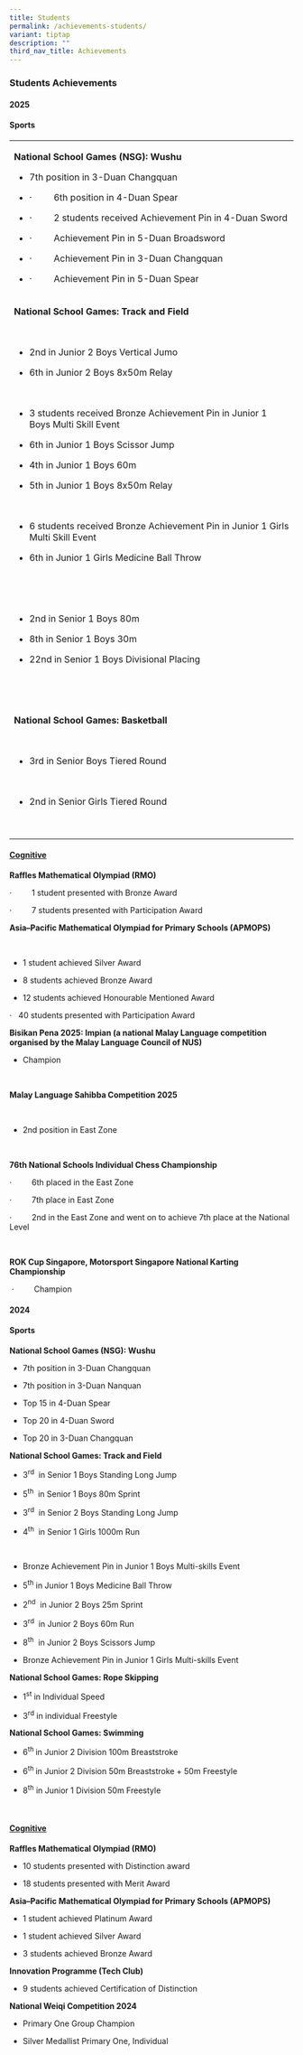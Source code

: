 ```yaml
---
title: Students
permalink: /achievements-students/
variant: tiptap
description: ""
third_nav_title: Achievements
---
```

<h3>Students Achievements</h3>
<h4>2025</h4>
<h4>Sports</h4>
<table style="minWidth: 25px">
<colgroup>
<col>
</colgroup>
<tbody>
<tr>
<td rowspan="1" colspan="1">
<p><strong>National School Games (NSG): Wushu</strong>
</p>
<ul data-tight="true" class="tight">
<li>
<p>7th position in 3-Duan Changquan</p>
</li>
<li>
<p>·&nbsp;&nbsp;&nbsp;&nbsp;&nbsp;&nbsp;&nbsp;&nbsp; 6th position in 4-Duan
Spear</p>
</li>
<li>
<p>·&nbsp;&nbsp;&nbsp;&nbsp;&nbsp;&nbsp;&nbsp;&nbsp; 2 students received
Achievement Pin in 4-Duan Sword</p>
</li>
<li>
<p>·&nbsp;&nbsp;&nbsp;&nbsp;&nbsp;&nbsp;&nbsp;&nbsp; Achievement Pin in 5-Duan
Broadsword</p>
</li>
<li>
<p>·&nbsp;&nbsp;&nbsp;&nbsp;&nbsp;&nbsp;&nbsp;&nbsp; Achievement Pin in 3-Duan
Changquan</p>
</li>
<li>
<p>·&nbsp;&nbsp;&nbsp;&nbsp;&nbsp;&nbsp;&nbsp;&nbsp; Achievement Pin in 5-Duan
Spear</p>
</li>
</ul>
</td>
</tr>
<tr>
<td rowspan="1" colspan="1">
<p><strong>National School Games: Track and Field</strong>
</p>
<p>&nbsp;</p>
<ul data-tight="true" class="tight">
<li>
<p>2nd&nbsp;in Junior 2 Boys Vertical Jumo</p>
</li>
<li>
<p>6th in Junior 2 Boys 8x50m Relay</p>
</li>
</ul>
<p>&nbsp;</p>
<ul data-tight="true" class="tight">
<li>
<p>3 students received Bronze Achievement Pin in Junior 1 Boys Multi Skill
Event</p>
</li>
<li>
<p>6th in Junior 1 Boys Scissor Jump</p>
</li>
<li>
<p>4th in Junior 1 Boys 60m</p>
</li>
<li>
<p>5th in Junior 1 Boys 8x50m Relay</p>
</li>
</ul>
<p>&nbsp;</p>
<ul data-tight="true" class="tight">
<li>
<p>6 students received Bronze Achievement Pin in Junior 1 Girls Multi Skill
Event</p>
</li>
<li>
<p>6th in Junior 1 Girls Medicine Ball Throw</p>
</li>
</ul>
<p>&nbsp;</p>
<p>&nbsp;</p>
<ul data-tight="true" class="tight">
<li>
<p>2nd in Senior 1 Boys 80m</p>
</li>
<li>
<p>8th in Senior 1 Boys 30m</p>
</li>
<li>
<p>22nd in Senior 1 Boys Divisional Placing</p>
</li>
</ul>
<p>&nbsp;</p>
<p>&nbsp;</p>
<p><strong>National School Games: Basketball</strong>
</p>
<p>&nbsp;</p>
<ul data-tight="true" class="tight">
<li>
<p>3rd in Senior Boys Tiered Round</p>
</li>
</ul>
<p>&nbsp;</p>
<ul data-tight="true" class="tight">
<li>
<p>2nd in Senior Girls Tiered Round</p>
</li>
</ul>
<p>&nbsp;</p>
</td>
</tr>
</tbody>
</table>
<h4><u>Cognitive</u></h4>
<p><strong>Raffles Mathematical Olympiad&nbsp;(RMO)</strong>
</p>
<p>·&nbsp;&nbsp;&nbsp;&nbsp;&nbsp;&nbsp;&nbsp;&nbsp; 1 student presented
with Bronze Award</p>
<p>·&nbsp;&nbsp;&nbsp;&nbsp;&nbsp;&nbsp;&nbsp;&nbsp; 7 students<strong>&nbsp;</strong>presented
with Participation Award</p>
<p><strong>Asia–Pacific Mathematical Olympiad for Primary Schools (APMOPS)</strong>
</p>
<p>&nbsp;</p>
<ul data-tight="true" class="tight">
<li>
<p>1 student achieved Silver Award</p>
</li>
<li>
<p>8 students achieved Bronze Award</p>
</li>
<li>
<p>12 students achieved Honourable Mentioned Award</p>
</li>
</ul>
<p>·&nbsp;&nbsp;&nbsp;40 students<strong>&nbsp;</strong>presented with Participation
Award</p>
<p><strong>Bisikan Pena 2025: Impian (a national Malay Language competition organised by the Malay Language Council of NUS)</strong>
</p>
<ul data-tight="true" class="tight">
<li>
<p>Champion</p>
</li>
</ul>
<p><strong>&nbsp;</strong>
</p>
<p><strong>Malay Language Sahibba Competition 2025</strong>
</p>
<p><strong>&nbsp;</strong>
</p>
<ul data-tight="true" class="tight">
<li>
<p>2nd position in East Zone</p>
</li>
</ul>
<p><strong>&nbsp;</strong>
</p>
<p><strong>76th National Schools Individual Chess Championship</strong>
</p>
<p>·&nbsp;&nbsp;&nbsp;&nbsp;&nbsp;&nbsp;&nbsp;&nbsp; 6th placed in the East
Zone</p>
<p>·&nbsp;&nbsp;&nbsp;&nbsp;&nbsp;&nbsp;&nbsp;&nbsp; 7th place in East Zone</p>
<p>·&nbsp;&nbsp;&nbsp;&nbsp;&nbsp;&nbsp;&nbsp;&nbsp; 2nd in the East Zone
and went on to achieve 7th place at the National Level</p>
<p>&nbsp;</p>
<p><strong>ROK Cup Singapore, Motorsport Singapore National Karting Championship</strong>
</p>
<p>&nbsp;·&nbsp;&nbsp;&nbsp;&nbsp;&nbsp;&nbsp;&nbsp;&nbsp; Champion</p>
<p></p>
<p></p>
<h4>2024</h4>
<h4>Sports</h4>
<p><strong>National School Games (NSG): Wushu</strong>
</p>
<ul data-tight="true" class="tight">
<li>
<p>7th position in 3-Duan Changquan</p>
</li>
<li>
<p>7th position in 3-Duan Nanquan</p>
</li>
<li>
<p>Top 15 in 4-Duan Spear</p>
</li>
<li>
<p>Top 20 in 4-Duan Sword</p>
</li>
<li>
<p>Top 20 in 3-Duan Changquan</p>
</li>
</ul>
<p><strong>National School Games: Track and Field</strong>
</p>
<ul data-tight="true" class="tight">
<li>
<p>3<sup>rd</sup>&nbsp; in Senior 1 Boys Standing Long Jump</p>
</li>
<li>
<p>5<sup>th</sup>&nbsp; in Senior 1 Boys 80m Sprint</p>
</li>
<li>
<p>3<sup>rd</sup>&nbsp; in Senior 2 Boys Standing Long Jump</p>
</li>
<li>
<p>4<sup>th</sup>&nbsp; in Senior 1 Girls 1000m Run</p>
</li>
</ul>
<p>&nbsp;</p>
<ul data-tight="true" class="tight">
<li>
<p>Bronze Achievement Pin in Junior 1 Boys Multi-skills Event</p>
</li>
<li>
<p>5<sup>th</sup>&nbsp;in Junior 1 Boys Medicine Ball Throw</p>
</li>
<li>
<p>2<sup>nd</sup>&nbsp; in Junior 2 Boys 25m Sprint</p>
</li>
<li>
<p>3<sup>rd</sup>&nbsp; in Junior 2 Boys 60m Run</p>
</li>
<li>
<p>8<sup>th</sup>&nbsp; in Junior 2 Boys Scissors Jump</p>
</li>
<li>
<p>Bronze Achievement Pin in Junior 1 Girls Multi-skills Event</p>
</li>
</ul>
<p><strong>National School Games: Rope Skipping</strong>
</p>
<ul data-tight="true" class="tight">
<li>
<p>1<sup>st</sup> in Individual Speed&nbsp;</p>
</li>
<li>
<p>3<sup>rd</sup> in individual Freestyle</p>
</li>
</ul>
<p><strong>National School Games: Swimming</strong>
</p>
<ul data-tight="true" class="tight">
<li>
<p>6<sup>th&nbsp;</sup>in Junior 2 Division 100m Breaststroke</p>
</li>
<li>
<p>6<sup>th&nbsp;</sup>in Junior 2 Division 50m Breaststroke + 50m Freestyle</p>
</li>
<li>
<p>8<sup>th</sup> in Junior 1 Division 50m Freestyle</p>
</li>
</ul>
<p>&nbsp;</p>
<h4><u>Cognitive</u></h4>
<p><strong>Raffles Mathematical Olympiad&nbsp;(RMO)</strong>
</p>
<ul data-tight="true" class="tight">
<li>
<p>10 students presented with Distinction award</p>
</li>
<li>
<p>18 students<strong> </strong>presented with Merit Award</p>
</li>
</ul>
<p><strong>Asia–Pacific Mathematical Olympiad for Primary Schools (APMOPS)</strong>
</p>
<ul data-tight="true" class="tight">
<li>
<p>1 student achieved Platinum Award</p>
</li>
<li>
<p>1 student achieved Silver Award</p>
</li>
<li>
<p>3 students achieved Bronze Award</p>
</li>
</ul>
<p><strong>Innovation Programme (Tech Club)</strong>
</p>
<ul data-tight="true" class="tight">
<li>
<p>9 students achieved Certification of Distinction</p>
</li>
</ul>
<p><strong>National Weiqi Competition 2024</strong>
</p>
<ul data-tight="true" class="tight">
<li>
<p>Primary One Group Champion</p>
</li>
<li>
<p>Silver Medallist Primary One, Individual</p>
</li>
</ul>
<p></p>